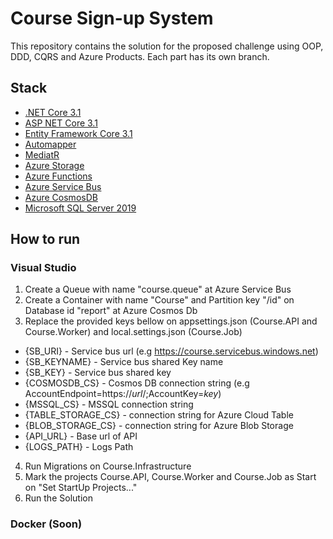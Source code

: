 # Course Sign-up System

This repository contains the solution for the proposed challenge using OOP, DDD, CQRS and Azure Products.
Each part has its own branch.

## Stack

* [.NET Core 3.1](https://dotnet.microsoft.com/)
* [ASP NET Core 3.1](https://docs.microsoft.com/aspnet/core) 
* [Entity Framework Core 3.1](https://docs.microsoft.com/en-us/ef/core/)
* [Automapper](https://github.com/AutoMapper/AutoMapper)
* [MediatR](https://github.com/jbogard/MediatR)
* [Azure Storage](https://azure.microsoft.com/services/storage/)
* [Azure Functions](https://azure.microsoft.com/services/functions/)
* [Azure Service Bus](https://azure.microsoft.com/services/service-bus/)
* [Azure CosmosDB](https://azure.microsoft.com/services/cosmos-db/) 
* [Microsoft SQL Server 2019](https://www.microsoft.com/sql-server/sql-server-2019) 

## How to run

### Visual Studio

1. Create a Queue with name "course.queue" at Azure Service Bus
2. Create a Container with name "Course" and Partition key "/id" on Database id "report" at Azure Cosmos Db
3. Replace the provided keys bellow on appsettings.json (Course.API and Course.Worker) and local.settings.json (Course.Job)
* {SB_URI} - Service bus url (e.g https://course.servicebus.windows.net)
* {SB_KEYNAME} - Service bus shared Key name
* {SB_KEY} - Service bus shared key
* {COSMOSDB_CS} - Cosmos DB connection string (e.g AccountEndpoint=https://*url*/;AccountKey=*key*)
* {MSSQL_CS} - MSSQL connection string
* {TABLE_STORAGE_CS} - connection string for Azure Cloud Table
* {BLOB_STORAGE_CS} - connection string for Azure Blob Storage
* {API_URL} - Base url of API
* {LOGS_PATH} - Logs Path

4. Run Migrations on Course.Infrastructure
5. Mark the projects Course.API, Course.Worker and Course.Job as Start on "Set StartUp Projects..."
6. Run the Solution

### Docker (Soon)
